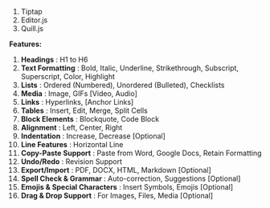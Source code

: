1. Tiptap
2. Editor.js
3. Quill.js

**Features:**

1. **Headings** : H1 to H6
2. **Text Formatting** : Bold, Italic, Underline, Strikethrough, Subscript, Superscript, Color, Highlight
3. **Lists** : Ordered (Numbered), Unordered (Bulleted), Checklists
4. **Media** : Image, GIFs [Video, Audio]
5. **Links** : Hyperlinks, [Anchor Links]
6. **Tables** : Insert, Edit, Merge, Split Cells
7. **Block Elements** : Blockquote, Code Block
8. **Alignment** : Left, Center, Right
9. **Indentation** : Increase, Decrease [Optional]
10. **Line Features** : Horizontal Line
11. **Copy-Paste Support** : Paste from Word, Google Docs, Retain Formatting
12. **Undo/Redo** : Revision Support
13. **Export/Import** : PDF, DOCX, HTML, Markdown [Optional]
14. **Spell Check & Grammar** : Auto-correction, Suggestions [Optional]
15. **Emojis & Special Characters** : Insert Symbols, Emojis [Optional]
16. **Drag & Drop Support** : For Images, Files, Media [Optional]
